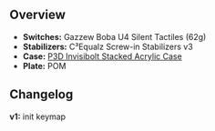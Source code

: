 ## Overview
* **Switches:** Gazzew Boba U4 Silent Tactiles (62g)
* **Stabilizers:** C³Equalz Screw-in Stabilizers v3
* **Case:** [P3D Invisibolt Stacked Acrylic Case](https://p3dstore.com/products/cervello-invisibolt-acrylic-keyboard-case-and-pcb)
* **Plate:** POM

## Changelog
**v1:**
init keymap
